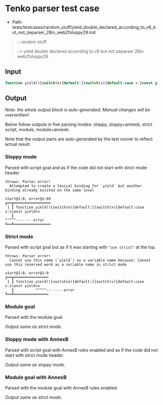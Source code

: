 # Tenko parser test case

- Path: tests/testcases/random_stuff/yield_double_declared_according_to_v8_but_not_zeparser_28in_web2fsloppy29.md

> :: random stuff
>
> ::> yield double declared according to v8 but not zeparser 28in web2fsloppy29

## Input

`````js
function yield(){switch(e){default:}}switch(x){default:case x:}const yield=x
`````

## Output

_Note: the whole output block is auto-generated. Manual changes will be overwritten!_

Below follow outputs in five parsing modes: sloppy, sloppy+annexb, strict script, module, module+annexb.

Note that the output parts are auto-generated by the test runner to reflect actual result.

### Sloppy mode

Parsed with script goal and as if the code did not start with strict mode header.

`````
throws: Parser error!
  Attempted to create a lexical binding for `yield` but another binding already existed on the same level

start@1:0, error@1:69
╔══╦═════════════════
 1 ║ function yield(){switch(e){default:}}switch(x){default:case x:}const yield=x
   ║                                                                      ^^^^^------- error
╚══╩═════════════════

`````

### Strict mode

Parsed with script goal but as if it was starting with `"use strict"` at the top.

`````
throws: Parser error!
  Cannot use this name (`yield`) as a variable name because: Cannot use this reserved word as a variable name in strict mode

start@1:0, error@1:9
╔══╦════════════════
 1 ║ function yield(){switch(e){default:}}switch(x){default:case x:}const yield=x
   ║          ^^^^^------- error
╚══╩════════════════

`````

### Module goal

Parsed with the module goal.

_Output same as strict mode._

### Sloppy mode with AnnexB

Parsed with script goal with AnnexB rules enabled and as if the code did not start with strict mode header.

_Output same as sloppy mode._

### Module goal with AnnexB

Parsed with the module goal with AnnexB rules enabled.

_Output same as strict mode._
